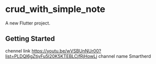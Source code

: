 # crud_with_simple_note

A new Flutter project.

## Getting Started

chennel link
https://youtu.be/wVSBUnNUr00?list=PLDQl6gZtjvFu5l20K5KTEBLCjfRjHowLj
channel name
Smartherd